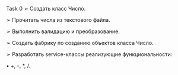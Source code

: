 Task 0
➢ Создать класс Число.

➢ Прочитать числа из текстового файла.

➢ Выполнить валидацию и преобразование.

➢ Создать фабрику по созданию объектов класса Число.

➢ Разработать service-классы реализующие функциональности:

• +, -, *, /.
